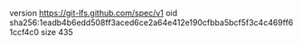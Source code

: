 version https://git-lfs.github.com/spec/v1
oid sha256:1eadb4b6edd508ff3aced6ce2a64e412e190cfbba5bcf5f3c4c469ff61ccf4c0
size 435
